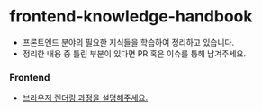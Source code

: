 # frontend-knowledge-handbook

- 프론트엔드 분야의 필요한 지식들을 학습하여 정리하고 있습니다.
- 정리한 내용 중 틀린 부분이 있다면 PR 혹은 이슈를 통해 남겨주세요.

### Frontend

- [브라우저 렌더링 과정을 설명해주세요.](https://github.com/saseungg/frontend-knowledge-handbook/blob/main/Frontend/%EB%B8%8C%EB%9D%BC%EC%9A%B0%EC%A0%80%20%EB%A0%8C%EB%8D%94%EB%A7%81%20%EA%B3%BC%EC%A0%95%EC%9D%84%20%EC%84%A4%EB%AA%85%ED%95%B4%EC%A3%BC%EC%84%B8%EC%9A%94.md)
